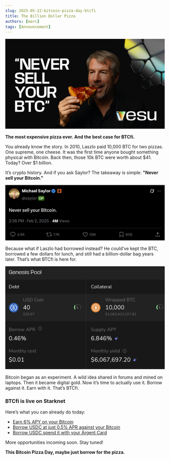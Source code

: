 ```yaml
---
slug: 2025-05-22-bitcoin-pizza-day-btcfi
title: The Billion Dollar Pizza
authors: [marc]
tags: [Announcement]
---
```


![Happy Bitcoin Pizza Day](pizza-day-saylor-btcfi.png)

**The most expensive pizza ever. And the best case for BTCfi.**

You already know the story. In 2010, Laszlo paid 10,000 BTC for two pizzas. One supreme, one cheese. It was the first time anyone bought something physical with Bitcoin. Back then, those 10k BTC were worth about $41. Today? Over $1 billion.

It’s crypto history. And if you ask Saylor? The takeaway is simple: **"Never sell your Bitcoin."**

![Saylor Tweet](never-sell.png)

Because what if Laszlo had borrowed instead? He could’ve kept the BTC, borrowed a few dollars for lunch, and still had a billion-dollar bag years later. That’s what BTCfi is here for.

![Borrow in Vesu Genesis Pool](borrow-against-btc.png)

Bitcoin began as an experiment. A wild idea shared in forums and mined on laptops. Then it became digital gold. Now it’s time to actually use it. Borrow against it. Earn with it. That’s BTCfi.

### BTCfi is live on Starknet
Here’s what you can already do today:

- [Earn 6% APY on your Bitcoin](https://vesu.xyz/lend?form=true&poolId=2198503327643286920898110335698706244522220458610657370981979460625005526824&collateralAddress=0x03fe2b97c1fd336e750087d68b9b867997fd64a2661ff3ca5a7c771641e8e7ac)  
- [Borrow USDC at just 0.5% APR against your Bitcoin](https://vesu.xyz/borrow?form=true&poolId=2198503327643286920898110335698706244522220458610657370981979460625005526824&collateralAddress=0x03fe2b97c1fd336e750087d68b9b867997fd64a2661ff3ca5a7c771641e8e7ac&debtAddress=0x053c91253bc9682c04929ca02ed00b3e423f6710d2ee7e0d5ebb06f3ecf368a8)  
- [Borrow USDC spend it with your Argent Card](/blog/2025-03-18-argent-metal-launch/)  

More opportunities incoming soon. Stay tuned!

**This Bitcoin Pizza Day, maybe just borrow for the pizza.**